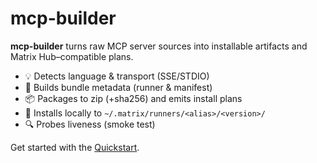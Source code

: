 # mcp-builder

**mcp-builder** turns raw MCP server sources into installable artifacts and Matrix Hub–compatible plans.

- 💡 Detects language & transport (SSE/STDIO)
- 🧱 Builds bundle metadata (runner & manifest)
- 📦 Packages to zip (+sha256) and emits install plans
- 🚀 Installs locally to `~/.matrix/runners/<alias>/<version>/`
- 🔍 Probes liveness (smoke test)

Get started with the [Quickstart](quickstart.md).
